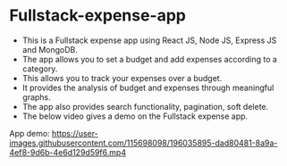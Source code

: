# Fullstack-expense-app

- This is a Fullstack expense app using React JS, Node JS, Express JS and MongoDB.
- The app allows you to set a budget and add expenses according to a category.
- This allows you to track your expenses over a budget.
- It provides the analysis of budget and expenses through meaningful graphs.
- The app also provides search functionality, pagination, soft delete.
- The below video gives a demo on the Fullstack expense app.

App demo:
https://user-images.githubusercontent.com/115698098/196035895-dad80481-8a9a-4ef8-9d6b-4e6d129d59f6.mp4

